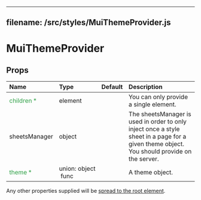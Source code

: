 <!--- This documentation is automatically generated, do not try to edit it. -->

---
filename: /src/styles/MuiThemeProvider.js
---

# MuiThemeProvider



## Props

| Name | Type | Default | Description |
|:-----|:-----|:--------|:------------|
| <span style="color: #31a148">children *</span> | element |  | You can only provide a single element. |
| sheetsManager | object |  | The sheetsManager is used in order to only inject once a style sheet in a page for a given theme object. You should provide on the server. |
| <span style="color: #31a148">theme *</span> | union:&nbsp;object<br>&nbsp;func<br> |  | A theme object. |

Any other properties supplied will be [spread to the root element](/customization/api#spread).

